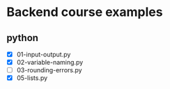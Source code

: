 # Backend course examples
## python
- [x] 01-input-output.py
- [x] 02-variable-naming.py
- [ ] 03-rounding-errors.py
- [x] 05-lists.py
